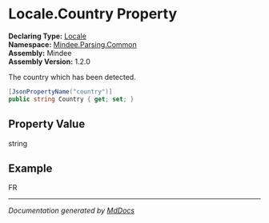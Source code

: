﻿<!--  
  <auto-generated>   
    The contents of this file were generated by a tool.  
    Changes to this file may be list if the file is regenerated  
  </auto-generated>   
-->

# Locale.Country Property

**Declaring Type:** [Locale](../index.md)  
**Namespace:** [Mindee.Parsing.Common](../../index.md)  
**Assembly:** Mindee  
**Assembly Version:** 1.2.0

The country which has been detected.

```csharp
[JsonPropertyName("country")]
public string Country { get; set; }
```

## Property Value

string

## Example

FR

___

*Documentation generated by [MdDocs](https://github.com/ap0llo/mddocs)*
